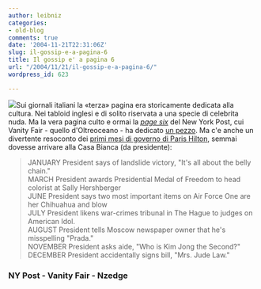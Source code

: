 ```yaml
---
author: leibniz
categories:
- old-blog
comments: true
date: '2004-11-21T22:31:06Z'
slug: il-gossip-e-a-pagina-6
title: Il gossip e' a pagina 6
url: "/2004/11/21/il-gossip-e-a-pagina-6/"
wordpress_id: 623

---
```

![](https://www.nzedge.com/newzedge/newzedge_clare/logos/vanity_fair.gif)Sui
giornali italiani la «terza» pagina era storicamente dedicata alla
cultura. Nei tabloid inglesi e di solito riservata a una specie di
celebrita nuda. Ma la vera pagina culto e ormai la _[page six](https://www.pagesix.com/)_ del New York Post, cui Vanity Fair - quello d'Oltreoceano - ha dedicato [un pezzo](https://www.vanityfair.com/commentary/content/articles/041115roco03). Ma c'e anche un divertente resoconto dei [primi mesi di governo di Paris Hilton](https://www.vanityfair.com/commentary/content/printables/041115roco02?print=true), semmai dovesse arrivare alla Casa Bianca (da presidente):




> 

> 
> JANUARY President says of landslide victory, "It's all about the belly chain."   
MARCH President awards Presidential Medal of Freedom to head colorist at Sally Hershberger  
JUNE President says two most important items on Air Force One are her Chihuahua and blow   
JULY President likens war-crimes tribunal in The Hague to judges on American Idol.   
AUGUST President tells Moscow newspaper owner that he's misspelling "Prada."   
NOVEMBER President asks aide, "Who is Kim Jong the Second?"   
DECEMBER President accidentally signs bill, "Mrs. Jude Law." 




### NY Post - Vanity Fair - Nzedge
